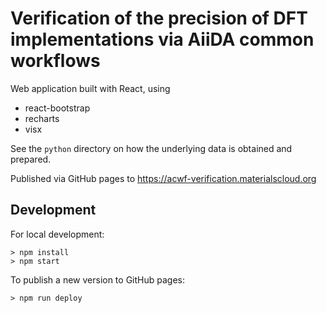 # Verification of the precision of DFT implementations via AiiDA common workflows

Web application built with React, using

- react-bootstrap
- recharts
- visx

See the `python` directory on how the underlying data is obtained and prepared.

Published via GitHub pages to https://acwf-verification.materialscloud.org

## Development

For local development:

```
> npm install
> npm start
```

To publish a new version to GitHub pages:

```
> npm run deploy
```
